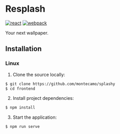 # Resplash

[![react](https://aleen42.github.io/badges/src/react.svg)](https://aleen42.github.io/badges/src/react.svg)
[![webpack](https://aleen42.github.io/badges/src/webpack.svg)](https://aleen42.github.io/badges/src/webpack.svg)

Your next wallpaper.

## Installation

### Linux

1. Clone the source locally:

```sh
$ git clone https://github.com/montecamo/splashy
$ cd frontend
```

2. Install project dependencies:

```sh
$ npm install
```

3. Start the application:

```sh
$ npm run serve
```
